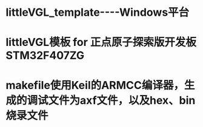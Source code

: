 # littleVGL_template----Windows平台
# littleVGL模板 for 正点原子探索版开发板STM32F407ZG
# makefile使用Keil的ARMCC编译器，生成的调试文件为axf文件，以及hex、bin烧录文件
